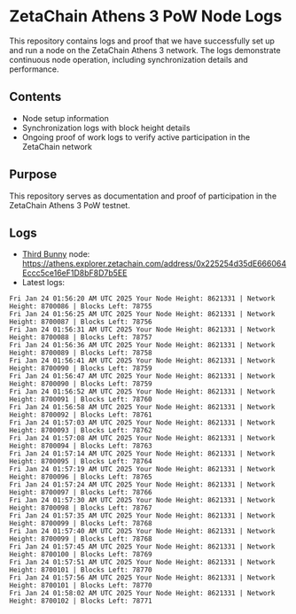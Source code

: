 # ZetaChain Athens 3 PoW Node Logs
This repository contains logs and proof that we have successfully set up and run a node on the ZetaChain Athens 3 network. The logs demonstrate continuous node operation, including synchronization details and performance.

## Contents
- Node setup information
- Synchronization logs with block height details
- Ongoing proof of work logs to verify active participation in the ZetaChain network

## Purpose
This repository serves as documentation and proof of participation in the ZetaChain Athens 3 PoW testnet.

## Logs

- [Third Bunny](https://thirdbunny.xyz/) node: https://athens.explorer.zetachain.com/address/0x225254d35dE666064Eccc5ce16eF1D8bF8D7b5EE
- Latest logs:
```
Fri Jan 24 01:56:20 AM UTC 2025 Your Node Height: 8621331 | Network Height: 8700086 | Blocks Left: 78755
Fri Jan 24 01:56:25 AM UTC 2025 Your Node Height: 8621331 | Network Height: 8700087 | Blocks Left: 78756
Fri Jan 24 01:56:31 AM UTC 2025 Your Node Height: 8621331 | Network Height: 8700088 | Blocks Left: 78757
Fri Jan 24 01:56:36 AM UTC 2025 Your Node Height: 8621331 | Network Height: 8700089 | Blocks Left: 78758
Fri Jan 24 01:56:41 AM UTC 2025 Your Node Height: 8621331 | Network Height: 8700090 | Blocks Left: 78759
Fri Jan 24 01:56:47 AM UTC 2025 Your Node Height: 8621331 | Network Height: 8700090 | Blocks Left: 78759
Fri Jan 24 01:56:52 AM UTC 2025 Your Node Height: 8621331 | Network Height: 8700091 | Blocks Left: 78760
Fri Jan 24 01:56:58 AM UTC 2025 Your Node Height: 8621331 | Network Height: 8700092 | Blocks Left: 78761
Fri Jan 24 01:57:03 AM UTC 2025 Your Node Height: 8621331 | Network Height: 8700093 | Blocks Left: 78762
Fri Jan 24 01:57:08 AM UTC 2025 Your Node Height: 8621331 | Network Height: 8700094 | Blocks Left: 78763
Fri Jan 24 01:57:14 AM UTC 2025 Your Node Height: 8621331 | Network Height: 8700095 | Blocks Left: 78764
Fri Jan 24 01:57:19 AM UTC 2025 Your Node Height: 8621331 | Network Height: 8700096 | Blocks Left: 78765
Fri Jan 24 01:57:24 AM UTC 2025 Your Node Height: 8621331 | Network Height: 8700097 | Blocks Left: 78766
Fri Jan 24 01:57:30 AM UTC 2025 Your Node Height: 8621331 | Network Height: 8700098 | Blocks Left: 78767
Fri Jan 24 01:57:35 AM UTC 2025 Your Node Height: 8621331 | Network Height: 8700099 | Blocks Left: 78768
Fri Jan 24 01:57:40 AM UTC 2025 Your Node Height: 8621331 | Network Height: 8700099 | Blocks Left: 78768
Fri Jan 24 01:57:45 AM UTC 2025 Your Node Height: 8621331 | Network Height: 8700100 | Blocks Left: 78769
Fri Jan 24 01:57:51 AM UTC 2025 Your Node Height: 8621331 | Network Height: 8700101 | Blocks Left: 78770
Fri Jan 24 01:57:56 AM UTC 2025 Your Node Height: 8621331 | Network Height: 8700101 | Blocks Left: 78770
Fri Jan 24 01:58:02 AM UTC 2025 Your Node Height: 8621331 | Network Height: 8700102 | Blocks Left: 78771
```
